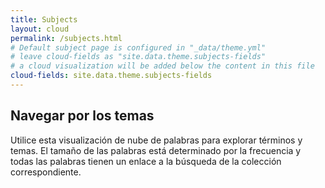 ```yaml
---
title: Subjects
layout: cloud
permalink: /subjects.html
# Default subject page is configured in "_data/theme.yml"
# leave cloud-fields as "site.data.theme.subjects-fields"
# a cloud visualization will be added below the content in this file
cloud-fields: site.data.theme.subjects-fields
---
```


## Navegar por los temas

Utilice esta visualización de nube de palabras para explorar términos y temas.
El tamaño de las palabras está determinado por la frecuencia y todas las palabras tienen un enlace a la búsqueda de la colección correspondiente.
